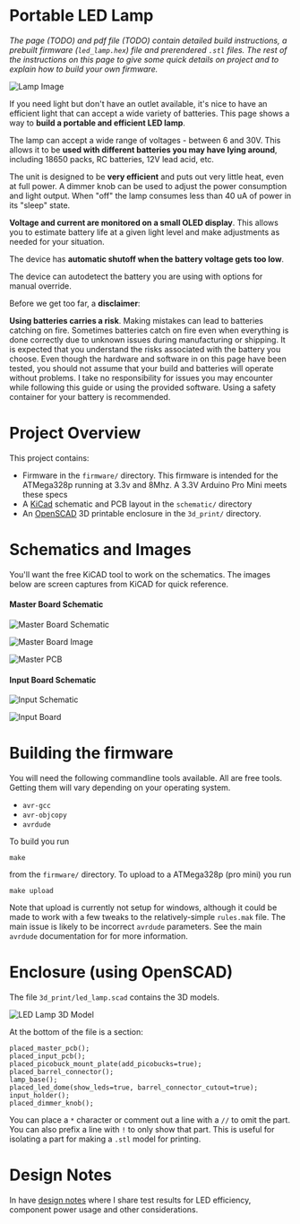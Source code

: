# Portable LED Lamp

*The page (TODO) and pdf file (TODO) contain detailed build instructions, a
prebuilt firmware (`led_lamp.hex`) file and prerendered `.stl` files.  The rest
of the instructions on this page to give some quick details on project and to
explain how to build your own firmware.*

![Lamp Image](img/led_lamp.jpg)

If you need light but don't have an outlet available, it's nice to have an
efficient light that can accept a wide variety of batteries. This page shows a
way to **build a portable and efficient LED lamp**.

The lamp can accept a wide range of voltages - between 6 and 30V. This allows
it to be **used with different batteries you may have lying around**, including
18650 packs, RC batteries, 12V lead acid, etc.

The unit is designed to be **very efficient** and puts out very little heat, even
at full power. A dimmer knob can be used to adjust the power consumption and
light output. When "off" the lamp consumes less than 40 uA of power in its
"sleep" state.

**Voltage and current are monitored on a small OLED display**. This allows you to
estimate battery life at a given light level and make adjustments as needed for
your situation.

The device has **automatic shutoff when the battery voltage gets too low**.

The device can autodetect the battery you are using with options for manual
override.

Before we get too far, a **disclaimer**:

**Using batteries carries a risk**. Making mistakes can lead to batteries catching
on fire. Sometimes batteries catch on fire even when everything is done
correctly due to unknown issues during manufacturing or shipping. It is
expected that you understand the risks associated with the battery you choose.
Even though the hardware and software in on this page have been tested, you
should not assume that your build and batteries will operate without problems.
I take no responsibility for issues you may encounter while following this
guide or using the provided software. Using a safety container for your battery
is recommended.

# Project Overview

This project contains:

  * Firmware in the `firmware/` directory.  This firmware is intended for the
    ATMega328p running at 3.3v and 8Mhz.  A 3.3V Arduino Pro Mini meets these specs
  * A [KiCad](https://www.kicad.org/) schematic and PCB layout in the
    `schematic/` directory
  * An [OpenSCAD](https://openscad.org/) 3D printable enclosure in the
    `3d_print/` directory.

# Schematics and Images

You'll want the free KiCAD tool to work on the schematics.  The images below are
screen captures from KiCAD for quick reference.

#### Master Board Schematic

![Master Board Schematic](img/master_board_schematic.png)

![Master Board Image](img/master_board.jpg)

![Master PCB](img/master_board.png)

#### Input Board Schematic

![Input Schematic](img/input_schematic.png)

![Input Board](img/input_board.jpg)

# Building the firmware

You will need the following commandline tools available.  All are free tools.
Getting them will vary depending on your operating system.

  * `avr-gcc`
  * `avr-objcopy`
  * `avrdude`

To build you run

    make

from the `firmware/` directory.  To upload to a ATMega328p (pro mini) you run

    make upload

Note that upload is currently not setup for windows, although it could be made
to work with a few tweaks to the relatively-simple `rules.mak` file.  The main
issue is likely to be incorrect `avrdude` parameters.  See the main `avrdude`
documentation for for more information.

# Enclosure (using OpenSCAD)

The file `3d_print/led_lamp.scad` contains the 3D models.

![LED Lamp 3D Model](img/led_lamp_open_scad.png)

At the bottom of the file is a section:

    placed_master_pcb();
    placed_input_pcb();
    placed_picobuck_mount_plate(add_picobucks=true);
    placed_barrel_connector();
    lamp_base();
    placed_led_dome(show_leds=true, barrel_connector_cutout=true);
    input_holder();
    placed_dimmer_knob();

You can place a `*` character or comment out a line with a `//` to omit the
part.  You can also prefix a line with `!` to only show that part.  This is
useful for isolating a part for making a `.stl` model for printing.

# Design Notes

In have [design notes](DESIGN_NOTES.md) where I share test results for LED
efficiency, component power usage and other considerations.

